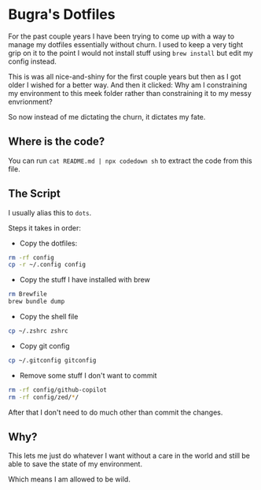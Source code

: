 # Bugra's Dotfiles

For the past couple years I have been trying to come up with a way
to manage my dotfiles essentially without churn.  I used to keep a
very tight grip on it to the point I would not install stuff using
`brew install` but edit my config instead.

This is was all nice-and-shiny for the first couple years but then
as I got older I wished for a better way. And then it clicked: Why
am I constraining my environment to this meek folder rather than
constraining it to my messy envrionment?

So now instead of me dictating the churn, it dictates my fate.

## Where is the code?

You can run `cat README.md | npx codedown sh` to extract the code
from this file.



## The Script

I usually alias this to `dots`.

Steps it takes in order:

- Copy the dotfiles:


```sh
rm -rf config
cp -r ~/.config config
```

- Copy the stuff I have installed with brew

```sh
rm Brewfile
brew bundle dump
```

- Copy the shell file

```sh
cp ~/.zshrc zshrc
```

- Copy git config
```sh
cp ~/.gitconfig gitconfig
```

- Remove some stuff I don't want to commit

```sh
rm -rf config/github-copilot
rm -rf config/zed/*/
```

After that I don't need to do much other than commit the changes.

## Why?

This lets me just do whatever I want without a care in the world
and still be able to save the state of my environment.

Which means I am allowed to be wild.
